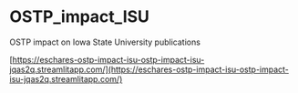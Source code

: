 # OSTP_impact_ISU
OSTP impact on Iowa State University publications

[https://eschares-ostp-impact-isu-ostp-impact-isu-jqas2q.streamlitapp.com/](https://eschares-ostp-impact-isu-ostp-impact-isu-jqas2q.streamlitapp.com/)
